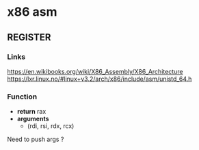 # x86 asm

## REGISTER
### Links
https://en.wikibooks.org/wiki/X86_Assembly/X86_Architecture
https://lxr.linux.no/#linux+v3.2/arch/x86/include/asm/unistd_64.h
### Function
 - **return** rax
 - **arguments**
   - (rdi, rsi, rdx, rcx)

Need to push args ?
